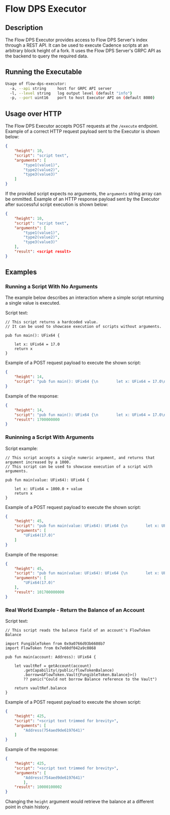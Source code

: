 # Flow DPS Executor

## Description

The Flow DPS Executor provides access to Flow DPS Server's index through a REST API.
It can be used to execute Cadence scripts at an arbitrary block height of a fork.
It uses the Flow DPS Server's GRPC API as the backend to query the required data.

## Running the Executable

```sh
Usage of flow-dps-executor:
  -a, --api string     host for GRPC API server
  -l, --level string   log output level (default "info")
  -p, --port uint16    port to host Executor API on (default 8080)
```

## Usage over HTTP

The Flow DPS Executor accepts POST requests at the `/execute` endpoint.
Example of a correct HTTP request payload sent to the Executor is shown below:

```json
{
    "height": 10,
    "script": "script text",
    "arguments": [
        "type1(value1)",
        "type2(value2)",
        "type3(value3)" 
    ]
}
```

If the provided script expects no arguments, the `arguments` string array can be ommitted.
Example of an HTTP response payload sent by the Executor after successful script execution is shown below:

```json
{
    "height": 10,
    "script": "script text",
    "arguments": [
        "type1(value1)",
        "type2(value2)",
        "type3(value3)" 
    ],
    "result": <script result>
}
```

## Examples

### Running a Script With No Arguments

The example below describes an interaction where a simple script returning a single value is executed.

Script text:

```
// This script returns a hardcoded value.
// It can be used to showcase execution of scripts without arguments.

pub fun main(): UFix64 {

    let x: UFix64 = 17.0
    return x
}
```

Example of a POST request payload to execute the shown script:

```json
{
    "height": 14,
    "script": "pub fun main(): UFix64 {\n        let x: UFix64 = 17.0\n        return x\n    }"
}
```

Example of the response:

```json
{
    "height": 14,
    "script": "pub fun main(): UFix64 {\n        let x: UFix64 = 17.0\n        return x\n    }",
    "result": 1700000000
}
```
### Runinning a Script With Arguments

Script example:

```
// This script accepts a single numeric argument, and returns that argument increased by a 1000.
// This script can be used to showcase execution of a script with arguments. 

pub fun main(value: UFix64): UFix64 {

    let x: UFix64 = 1000.0 + value
    return x
}
```

Example of a POST request payload to execute the shown script:

```json
{
    "height": 45,
    "script": "pub fun main(value: UFix64): UFix64 {\n        let x: UFix64 = 1000.0 + value\n        return x\n    }",
    "arguments": [
        "UFix64(17.0)"
    ]
}
```

Example of the response:

```json
{
    "height": 45,
    "script": "pub fun main(value: UFix64): UFix64 {\n        let x: UFix64 = 1000.0 + value\n        return x\n    }",
    "arguments": [
        "UFix64(17.0)"
    ],
    "result": 101700000000
}
```
### Real World Example - Return the Balance of an Account

Script text:

```
// This script reads the balance field of an account's FlowToken Balance

import FungibleToken from 0x9a0766d93b6608b7
import FlowToken from 0x7e60df042a9c0868

pub fun main(account: Address): UFix64 {

    let vaultRef = getAccount(account)
        .getCapability(/public/flowTokenBalance)
        .borrow<&FlowToken.Vault{FungibleToken.Balance}>()
        ?? panic("Could not borrow Balance reference to the Vault")

    return vaultRef.balance
}
```

Example of a POST request payload to execute the shown script:

```json
{
    "height": 425,
    "script": "<script text trimmed for brevity>",
    "arguments": [
        "Address(754aed9de6197641)"
    ]
}
```

Example of the response:

```json
{
    "height": 425,
    "script": "<script text trimmed for brevity>",
    "arguments": [
        "Address(754aed9de6197641)"
        ],
    "result": 10000100002
}
```

Changing the `height` argument would retrieve the balance at a different point in chain history.
